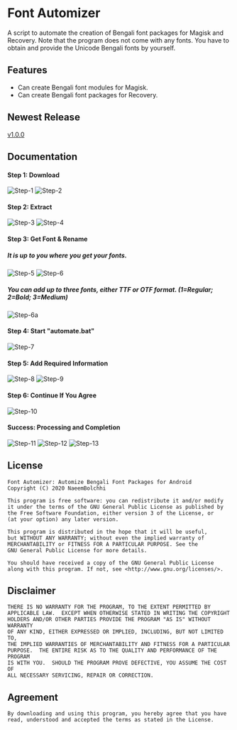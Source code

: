 # Font Automizer
A script to automate the creation of Bengali font packages for Magisk and Recovery.
Note that the program does not come with any fonts. You have to obtain and provide the Unicode Bengali fonts by yourself.

## Features
* Can create Bengali font modules for Magisk.
* Can create Bengali font packages for Recovery.

## Newest Release
[v1.0.0](https://github.com/NaeemBolchhi/FontAutomizer/releases)

## Documentation
#### Step 1: Download
![Step-1](https://user-images.githubusercontent.com/42773187/82299622-9086e780-99d7-11ea-9f52-a2fda5078ba0.png)
![Step-2](https://user-images.githubusercontent.com/42773187/82299629-941a6e80-99d7-11ea-916b-46c1d389ca33.png)
#### Step 2: Extract
![Step-3](https://user-images.githubusercontent.com/42773187/82299633-94b30500-99d7-11ea-92db-bd4f9096a564.png)
![Step-4](https://user-images.githubusercontent.com/42773187/82299635-954b9b80-99d7-11ea-95a7-dff09ed5e59f.png)
#### Step 3: Get Font & Rename
##### It is up to you where you get your fonts.
![Step-5](https://user-images.githubusercontent.com/42773187/82299637-95e43200-99d7-11ea-9c20-29333b86c960.png)
![Step-6](https://user-images.githubusercontent.com/42773187/82299641-967cc880-99d7-11ea-892f-d38c2105c982.png)
##### You can add up to three fonts, either TTF or OTF format. (1=Regular; 2=Bold; 3=Medium)
![Step-6a](https://user-images.githubusercontent.com/42773187/82301096-941b6e00-99d9-11ea-9ad9-dc7ec2a17e12.png)
#### Step 4: Start "automate.bat"
![Step-7](https://user-images.githubusercontent.com/42773187/82299643-97155f00-99d7-11ea-8e65-c29c5cf7eb7a.png)
#### Step 5: Add Required Information
![Step-8](https://user-images.githubusercontent.com/42773187/82299644-97adf580-99d7-11ea-8d18-501fa8d0f06b.png)
![Step-9](https://user-images.githubusercontent.com/42773187/82299647-98468c00-99d7-11ea-9b5a-d153eb98b670.png)
#### Step 6: Continue If You Agree
![Step-10](https://user-images.githubusercontent.com/42773187/82299648-98468c00-99d7-11ea-93df-cd6a29f34158.png)
#### Success: Processing and Completion
![Step-11](https://user-images.githubusercontent.com/42773187/82299649-98df2280-99d7-11ea-9704-8dd98a30bb58.png)
![Step-12](https://user-images.githubusercontent.com/42773187/82299652-9977b900-99d7-11ea-8aa2-d6679f51e16c.png)
![Step-13](https://user-images.githubusercontent.com/42773187/82301821-9b8f4700-99da-11ea-8568-aef22f6ad06e.png)

## License

    Font Automizer: Automize Bengali Font Packages for Android
    Copyright (C) 2020 NaeemBolchhi

    This program is free software: you can redistribute it and/or modify
    it under the terms of the GNU General Public License as published by
    the Free Software Foundation, either version 3 of the License, or
    (at your option) any later version.

    This program is distributed in the hope that it will be useful,
    but WITHOUT ANY WARRANTY; without even the implied warranty of
    MERCHANTABILITY or FITNESS FOR A PARTICULAR PURPOSE. See the
    GNU General Public License for more details.

    You should have received a copy of the GNU General Public License
    along with this program. If not, see <http://www.gnu.org/licenses/>.

## Disclaimer

    THERE IS NO WARRANTY FOR THE PROGRAM, TO THE EXTENT PERMITTED BY
    APPLICABLE LAW.  EXCEPT WHEN OTHERWISE STATED IN WRITING THE COPYRIGHT
    HOLDERS AND/OR OTHER PARTIES PROVIDE THE PROGRAM "AS IS" WITHOUT WARRANTY
    OF ANY KIND, EITHER EXPRESSED OR IMPLIED, INCLUDING, BUT NOT LIMITED TO,
    THE IMPLIED WARRANTIES OF MERCHANTABILITY AND FITNESS FOR A PARTICULAR
    PURPOSE.  THE ENTIRE RISK AS TO THE QUALITY AND PERFORMANCE OF THE PROGRAM
    IS WITH YOU.  SHOULD THE PROGRAM PROVE DEFECTIVE, YOU ASSUME THE COST OF
    ALL NECESSARY SERVICING, REPAIR OR CORRECTION.
    
## Agreement

    By downloading and using this program, you hereby agree that you have
    read, understood and accepted the terms as stated in the License.
